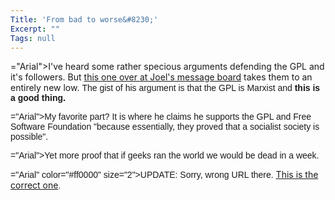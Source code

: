 ```yaml
---
Title: 'From bad to worse&#8230;'
Excerpt: ""
Tags: null
---
```

="Arial">I've heard some rather specious arguments defending the GPL and it's followers. But </font><a href="http://discuss.fogcreek.com/joelonsoftware/default.asp?cmd=show&amp;ixPost=61231&amp;ixReplies=25">this one over at Joel's message board</a> takes them to an entirely new low. <font face="Arial">The gist of his argument is that the GPL is Marxist and <strong>this is a good thing.</strong> 

="Arial">My favorite part? It is where he claims he supports the GPL and Free Software Foundation "because essentially, they proved that a socialist society is possible". 

="Arial">Yet more proof that if geeks ran the world we would be dead in a week.

="Arial" color="#ff0000" size="2">UPDATE: Sorry, wrong URL there. </font><a href="http://discuss.fogcreek.com/joelonsoftware/default.asp?cmd=show&amp;ixPost=61231&amp;ixReplies=25">This is the correct one</a><font face="Arial" size="2">.

